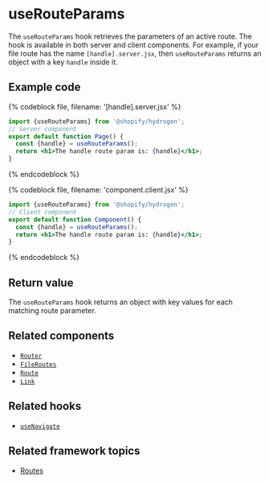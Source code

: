 # useRouteParams


The `useRouteParams` hook retrieves the parameters of an active route. The hook is available in both server and client components. For example, if your file route has the name `[handle].server.jsx`, then `useRouteParams` returns an object with a key `handle` inside it.

## Example code

{% codeblock file, filename: '[handle].server.jsx' %}

```jsx
import {useRouteParams} from '@shopify/hydrogen';
// Server component
export default function Page() {
  const {handle} = useRouteParams();
  return <h1>The handle route param is: {handle}</h1>;
}
```

{% endcodeblock %}

{% codeblock file, filename: 'component.client.jsx' %}

```jsx
import {useRouteParams} from '@shopify/hydrogen';
// Client component
export default function Component() {
  const {handle} = useRouteParams();
  return <h1>The handle route param is: {handle}</h1>;
}
```

{% endcodeblock %}

## Return value

The `useRouteParams` hook returns an object with key values for each matching route parameter.

## Related components

- [`Router`](/components/framework/router/)
- [`FileRoutes`](/components/framework/fileroutes/)
- [`Route`](/components/framework/route/)
- [`Link`](/components/framework/link/)

## Related hooks

- [`useNavigate`](/hooks/framework/usenavigate/)

## Related framework topics

- [Routes](https://shopify.dev/custom-storefronts/hydrogen/routing)
